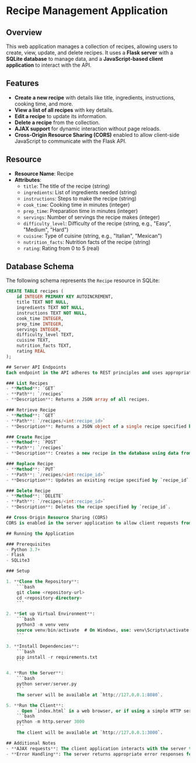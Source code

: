 # Recipe Management Application

## Overview
This web application manages a collection of recipes, allowing users to create, view, update, and delete recipes. It uses a **Flask server** with a **SQLite database** to manage data, and a **JavaScript-based client application** to interact with the API.

## Features
- **Create a new recipe** with details like title, ingredients, instructions, cooking time, and more.
- **View a list of all recipes** with key details.
- **Edit a recipe** to update its information.
- **Delete a recipe** from the collection.
- **AJAX support** for dynamic interaction without page reloads.
- **Cross-Origin Resource Sharing (CORS)** enabled to allow client-side JavaScript to communicate with the Flask API.

## Resource
- **Resource Name**: Recipe
- **Attributes**:
    - `title`: The title of the recipe (string)
    - `ingredients`: List of ingredients needed (string)
    - `instructions`: Steps to make the recipe (string)
    - `cook_time`: Cooking time in minutes (integer)
    - `prep_time`: Preparation time in minutes (integer)
    - `servings`: Number of servings the recipe makes (integer)
    - `difficulty_level`: Difficulty of the recipe (string, e.g., "Easy", "Medium", "Hard")
    - `cuisine`: Type of cuisine (string, e.g., "Italian", "Mexican")
    - `nutrition_facts`: Nutrition facts of the recipe (string)
    - `rating`: Rating from 0 to 5 (real)

## Database Schema
The following schema represents the `Recipe` resource in SQLite:
```sql
CREATE TABLE recipes (
    id INTEGER PRIMARY KEY AUTOINCREMENT,
    title TEXT NOT NULL,
    ingredients TEXT NOT NULL,
    instructions TEXT NOT NULL,
    cook_time INTEGER,
    prep_time INTEGER,
    servings INTEGER,
    difficulty_level TEXT,
    cuisine TEXT,
    nutrition_facts TEXT,
    rating REAL
);

## Server API Endpoints
Each endpoint in the API adheres to REST principles and uses appropriate HTTP methods and paths:

### List Recipes
- **Method**: `GET`
- **Path**: `/recipes`
- **Description**: Returns a JSON array of all recipes.

### Retrieve Recipe
- **Method**: `GET`
- **Path**: `/recipes/<int:recipe_id>`
- **Description**: Returns a JSON object of a single recipe specified by `recipe_id`.

### Create Recipe
- **Method**: `POST`
- **Path**: `/recipes`
- **Description**: Creates a new recipe in the database using data from the request body.

### Replace Recipe
- **Method**: `PUT`
- **Path**: `/recipes/<int:recipe_id>`
- **Description**: Updates an existing recipe specified by `recipe_id` using data from the request body.

### Delete Recipe
- **Method**: `DELETE`
- **Path**: `/recipes/<int:recipe_id>`
- **Description**: Deletes the recipe specified by `recipe_id`.

## Cross-Origin Resource Sharing (CORS)
CORS is enabled in the server application to allow client requests from different origins. The server uses `Access-Control-Allow-Origin: *` to allow all origins for development purposes.

## Running the Application

### Prerequisites
- Python 3.7+
- Flask
- SQLite3

### Setup

1. **Clone the Repository**:
    ```bash
    git clone <repository-url>
    cd <repository-directory>
    ```

2. **Set up Virtual Environment**:
    ```bash
    python3 -m venv venv
    source venv/bin/activate  # On Windows, use: venv\Scripts\activate
    ```

3. **Install Dependencies**:
    ```bash
    pip install -r requirements.txt
    ```

4. **Run the Server**:
    ```bash
    python server/server.py
    ```
    The server will be available at `http://127.0.0.1:8080`.

5. **Run the Client**:
    - Open `index.html` in a web browser, or if using a simple HTTP server, start it in the client directory:
    ```bash
    python -m http.server 3000
    ```
    The client will be available at `http://127.0.0.1:3000`.

## Additional Notes
- **AJAX requests**: The client application interacts with the server through AJAX requests, allowing for dynamic data updates without page reloads.
- **Error Handling**: The server returns appropriate error responses for invalid routes, invalid request methods, and missing resources.